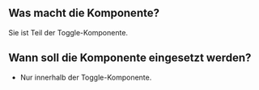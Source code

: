 
## Was macht die Komponente?
Sie ist Teil der Toggle-Komponente.

## Wann soll die Komponente eingesetzt werden?
* Nur innerhalb der Toggle-Komponente.
